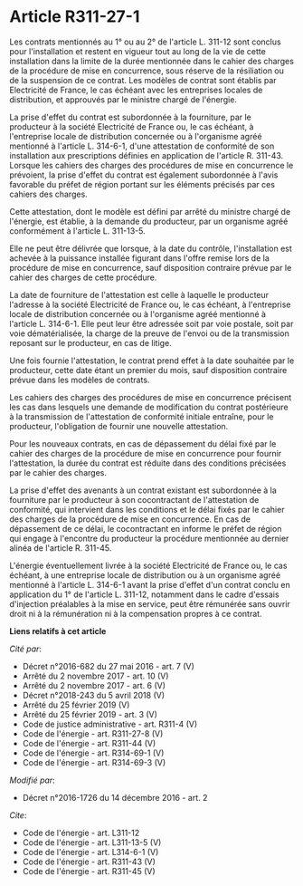 # Article R311-27-1

Les contrats mentionnés au 1° ou au 2° de l'article L. 311-12 sont conclus pour l'installation et restent en vigueur tout au
long de la vie de cette installation dans la limite de la durée mentionnée dans le cahier des charges de la procédure de mise
en concurrence, sous réserve de la résiliation ou de la suspension de ce contrat. Les modèles de contrat sont établis par
Electricité de France, le cas échéant avec les entreprises locales de distribution, et approuvés par le ministre chargé de
l'énergie. 

La prise d'effet du contrat est subordonnée à la fourniture, par le producteur à la société Electricité de France ou, le cas
échéant, à l'entreprise locale de distribution concernée ou à l'organisme agréé mentionné à l'article L. 314-6-1, d'une
attestation de conformité de son installation aux prescriptions définies en application de l'article R. 311-43. Lorsque les
cahiers des charges des procédures de mise en concurrence le prévoient, la prise d'effet du contrat est également subordonnée
à l'avis favorable du préfet de région portant sur les éléments précisés par ces cahiers des charges. 

Cette attestation, dont le modèle est défini par arrêté du ministre chargé de l'énergie, est établie, à la demande du
producteur, par un organisme agréé conformément à l'article L. 311-13-5. 

Elle ne peut être délivrée que lorsque, à la date du contrôle, l'installation est achevée à la puissance installée figurant
dans l'offre remise lors de la procédure de mise en concurrence, sauf disposition contraire prévue par le cahier des charges
de cette procédure. 

La date de fourniture de l'attestation est celle à laquelle le producteur l'adresse à la société Electricité de France ou, le
cas échéant, à l'entreprise locale de distribution concernée ou à l'organisme agréé mentionné à l'article L. 314-6-1. Elle
peut leur être adressée soit par voie postale, soit par voie dématérialisée, la charge de la preuve de l'envoi ou de la
transmission reposant sur le producteur, en cas de litige. 

Une fois fournie l'attestation, le contrat prend effet à la date souhaitée par le producteur, cette date étant un premier du
mois, sauf disposition contraire prévue dans les modèles de contrats. 

Les cahiers des charges des procédures de mise en concurrence précisent les cas dans lesquels une demande de modification du
contrat postérieure à la transmission de l'attestation de conformité initiale entraîne, pour le producteur, l'obligation de
fournir une nouvelle attestation. 

Pour les nouveaux contrats, en cas de dépassement du délai fixé par le cahier des charges de la procédure de mise en
concurrence pour fournir l'attestation, la durée du contrat est réduite dans des conditions précisées par le cahier des
charges. 

La prise d'effet des avenants à un contrat existant est subordonnée à la fourniture par le producteur à son cocontractant de
l'attestation de conformité, qui intervient dans les conditions et le délai fixés par le cahier des charges de la procédure
de mise en concurrence. En cas de dépassement de ce délai, le cocontractant en informe le préfet de région qui engage à
l'encontre du producteur la procédure mentionnée au dernier alinéa de l'article R. 311-45. 

L'énergie éventuellement livrée à la société Electricité de France ou, le cas échéant, à une entreprise locale de
distribution ou à un organisme agréé mentionné à l'article L. 314-6-1 avant la prise d'effet d'un contrat conclu en
application du 1° de l'article L. 311-12, notamment dans le cadre d'essais d'injection préalables à la mise en service, peut
être rémunérée sans ouvrir droit ni à la rémunération ni à la compensation propres à ce contrat.

**Liens relatifs à cet article**

_Cité par_:

  - Décret n°2016-682 du 27 mai 2016 - art. 7 (V)
  - Arrêté du 2 novembre 2017 - art. 10 (V)
  - Arrêté du 2 novembre 2017 - art. 6 (V)
  - Décret n°2018-243 du 5 avril 2018 (V)
  - Arrêté du 25 février 2019 (V)
  - Arrêté du 25 février 2019 - art. 3 (V)
  - Code de justice administrative - art. R311-4 (V)
  - Code de l'énergie - art. R311-27-8 (V)
  - Code de l'énergie - art. R311-44 (V)
  - Code de l'énergie - art. R314-69-1 (V)
  - Code de l'énergie - art. R314-69-3 (V)

_Modifié par_:

  - Décret n°2016-1726 du 14 décembre 2016 - art. 2

_Cite_:

  - Code de l'énergie - art. L311-12
  - Code de l'énergie - art. L311-13-5 (V)
  - Code de l'énergie - art. L314-6-1 (V)
  - Code de l'énergie - art. R311-43 (V)
  - Code de l'énergie - art. R311-45 (V)
